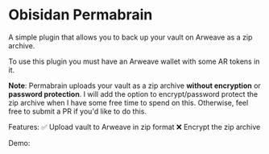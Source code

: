 # Obisidan Permabrain

A simple plugin that allows you to back up your vault on Arweave as a zip archive.

To use this plugin you must have an Arweave wallet with some AR tokens in it.

**Note**: Permabrain uploads your vault as a zip archive **without encryption** or **password protection**. 
I will add the option to encrypt/password protect the zip archive when I have some free time to spend on this.
Otherwise, feel free to submit a PR if you'd like to do this.

Features:
✅ Upload vault to Arweave in zip format 
❌ Encrypt the zip archive

Demo:
